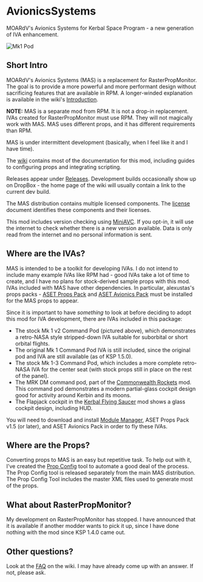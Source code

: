 # AvionicsSystems
MOARdV's Avionics Systems for Kerbal Space Program - a new generation of IVA enhancement.

![Mk1 Pod](https://imageshack.com/a/img924/694/3B7eyD.jpg)

## Short Intro

MOARdV's Avionics Systems (MAS) is a replacement for RasterPropMonitor.
The goal is to provide a more powerful and more performant design without sacrificing
features that are available in RPM.  A longer-winded explanation is available in the
wiki's [Introduction](https://github.com/MOARdV/AvionicsSystems/wiki/Introduction).

**NOTE:** MAS is a separate mod from RPM.  It is not a drop-in replacement.  IVAs created for RasterPropMonitor must
use RPM.  They will not magically work with MAS.  MAS uses different props, and it has different requirements than
RPM.

MAS is under intermittent development (basically, when I feel like it and I have time).

The [wiki](https://github.com/MOARdV/AvionicsSystems/wiki) contains most of the documentation for this mod, including guides to
configuring props and integrating scripting.

Releases appear under [Releases](https://github.com/MOARdV/AvionicsSystems/releases).  Development builds
occasionally show up on DropBox - the home page of the wiki will usually contain a link to the current dev build.

The MAS distribution contains multiple licensed components.  The [license](https://github.com/MOARdV/AvionicsSystems/blob/master/LICENSE.md) document identifies these
components and their licenses.

This mod includes version checking using [MiniAVC](https://forum.kerbalspaceprogram.com/index.php?/topic/173126-141-ksp-avc-add-on-version-checker-plugin-120-miniavc/). If you opt-in, it will use the
internet to check whether there is a new version available. Data is only read from the internet and no personal information is sent.

## Where are the IVAs?

MAS is intended to be a toolkit for developing IVAs.  I do not intend to include many example
IVAs like RPM had - good IVAs take a lot of time to create, and I have no plans for stock-derived sample
props with this mod.  IVAs included with MAS have other dependencies.
In particular, alexustas's props packs - [ASET Props Pack](http://forum.kerbalspaceprogram.com/index.php?/topic/116430-aset-props-pack-v14-for-the-modders-who-create-iva/) and
[ASET Avionics Pack](http://forum.kerbalspaceprogram.com/index.php?/topic/116479-aset-avionics-pack-v-20-for-the-modders-who-create-iva/) must be installed
for the MAS props to appear.

Since it is important to have *something* to look at before deciding to adopt this mod for IVA
development, there are IVAs included in this package:

* The stock Mk 1 v2 Command Pod (pictured above), which demonstrates a retro-NASA style stripped-down IVA suitable for suborbital or short orbital flights.
* The original Mk 1 Command Pod IVA is still included, since the original pod and IVA are still available (as of KSP 1.5.0).
* The stock Mk 1-3 Command Pod, which includes a more complete retro-NASA IVA for the center seat (with stock props still in place on the rest of the panel).
* The MRK DM command pod, part of the [Commonwealth Rockets](https://forum.kerbalspaceprogram.com/index.php?/topic/164365-13-commonwealth-rockets-tea-powered-spaceflight-in-development/) mod.
This command pod demonstrates a modern partial-glass cockpit design good for activity around Kerbin and its moons.
* The Flapjack cockpit in the [Kerbal Flying Saucer](https://forum.kerbalspaceprogram.com/index.php?/topic/173857-14x-pre-release-live-kerbal-flying-saucers-build-flying-saucers-in-ksp/) mod shows a glass cockpit design, including HUD.

You will need to download and install [Module Manager](https://forum.kerbalspaceprogram.com/index.php?/topic/50533-130-module-manager-281-june-29th-2017-with-n-cats-physics/),
ASET Props Pack v1.5 (or later), and ASET Avionics Pack in order to fly these IVAs.

## Where are the Props?

Converting props to MAS is an easy but repetitive task.  To help out with it, I've created the [Prop Config](https://github.com/MOARdV/AvionicsSystems/wiki/Prop-Config)
tool to automate a good deal of the process.  The Prop Config tool is released separately from the main MAS distribution.
The Prop Config Tool includes the master XML files used to generate most of the props.

## What about RasterPropMonitor?

My development on RasterPropMonitor has stopped.  I have announced that it is available if another modder wants to
pick it up, since I have done nothing with the mod since KSP 1.4.0 came out.

## Other questions?

Look at the [FAQ](https://github.com/MOARdV/AvionicsSystems/wiki/FAQ) on the wiki.  I may have already come up with an answer.  If not, please ask.
